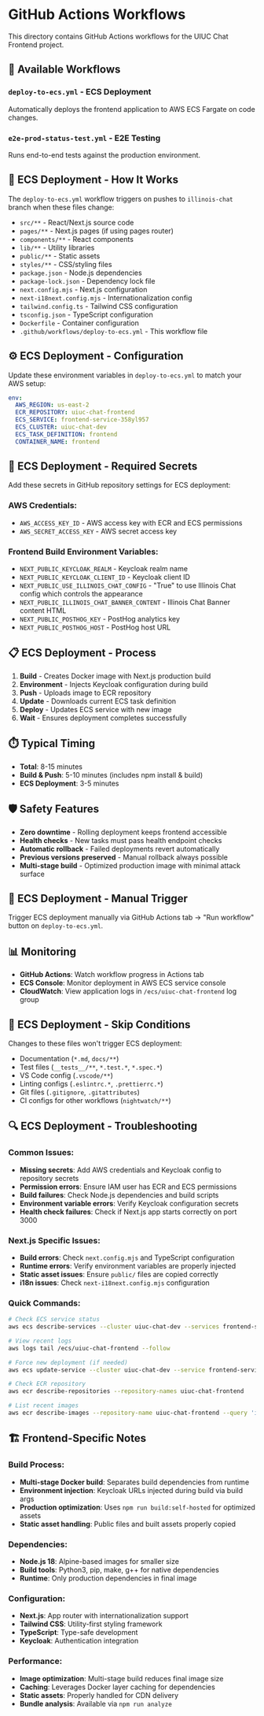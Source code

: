 # GitHub Actions Workflows

This directory contains GitHub Actions workflows for the UIUC Chat Frontend project.

## 📁 Available Workflows

### `deploy-to-ecs.yml` - ECS Deployment

Automatically deploys the frontend application to AWS ECS Fargate on code changes.

### `e2e-prod-status-test.yml` - E2E Testing

Runs end-to-end tests against the production environment.

## 🚀 ECS Deployment - How It Works

The `deploy-to-ecs.yml` workflow triggers on pushes to `illinois-chat` branch when these files change:

- `src/**` - React/Next.js source code
- `pages/**` - Next.js pages (if using pages router)
- `components/**` - React components
- `lib/**` - Utility libraries
- `public/**` - Static assets
- `styles/**` - CSS/styling files
- `package.json` - Node.js dependencies
- `package-lock.json` - Dependency lock file
- `next.config.mjs` - Next.js configuration
- `next-i18next.config.mjs` - Internationalization config
- `tailwind.config.ts` - Tailwind CSS configuration
- `tsconfig.json` - TypeScript configuration
- `Dockerfile` - Container configuration
- `.github/workflows/deploy-to-ecs.yml` - This workflow file

## ⚙️ ECS Deployment - Configuration

Update these environment variables in `deploy-to-ecs.yml` to match your AWS setup:

```yaml
env:
  AWS_REGION: us-east-2
  ECR_REPOSITORY: uiuc-chat-frontend
  ECS_SERVICE: frontend-service-358yl957
  ECS_CLUSTER: uiuc-chat-dev
  ECS_TASK_DEFINITION: frontend
  CONTAINER_NAME: frontend
```

## 🔑 ECS Deployment - Required Secrets

Add these secrets in GitHub repository settings for ECS deployment:

### AWS Credentials:

- `AWS_ACCESS_KEY_ID` - AWS access key with ECR and ECS permissions
- `AWS_SECRET_ACCESS_KEY` - AWS secret access key

### Frontend Build Environment Variables:

- `NEXT_PUBLIC_KEYCLOAK_REALM` - Keycloak realm name
- `NEXT_PUBLIC_KEYCLOAK_CLIENT_ID` - Keycloak client ID
- `NEXT_PUBLIC_USE_ILLINOIS_CHAT_CONFIG` - "True" to use Illinois Chat config which controls the appearance
- `NEXT_PUBLIC_ILLINOIS_CHAT_BANNER_CONTENT` - Illinois Chat Banner content HTML
- `NEXT_PUBLIC_POSTHOG_KEY` - PostHog analytics key
- `NEXT_PUBLIC_POSTHOG_HOST` - PostHog host URL

## 📋 ECS Deployment - Process

1. **Build** - Creates Docker image with Next.js production build
2. **Environment** - Injects Keycloak configuration during build
3. **Push** - Uploads image to ECR repository
4. **Update** - Downloads current ECS task definition
5. **Deploy** - Updates ECS service with new image
6. **Wait** - Ensures deployment completes successfully

## ⏱️ Typical Timing

- **Total**: 8-15 minutes
- **Build & Push**: 5-10 minutes (includes npm install & build)
- **ECS Deployment**: 3-5 minutes

## 🛡️ Safety Features

- **Zero downtime** - Rolling deployment keeps frontend accessible
- **Health checks** - New tasks must pass health endpoint checks
- **Automatic rollback** - Failed deployments revert automatically
- **Previous versions preserved** - Manual rollback always possible
- **Multi-stage build** - Optimized production image with minimal attack surface

## 🔧 ECS Deployment - Manual Trigger

Trigger ECS deployment manually via GitHub Actions tab → "Run workflow" button on `deploy-to-ecs.yml`.

## 📊 Monitoring

- **GitHub Actions**: Watch workflow progress in Actions tab
- **ECS Console**: Monitor deployment in AWS ECS service console
- **CloudWatch**: View application logs in `/ecs/uiuc-chat-frontend` log group

## 🚫 ECS Deployment - Skip Conditions

Changes to these files won't trigger ECS deployment:

- Documentation (`*.md`, `docs/**`)
- Test files (`__tests__/**`, `*.test.*`, `*.spec.*`)
- VS Code config (`.vscode/**`)
- Linting configs (`.eslintrc.*`, `.prettierrc.*`)
- Git files (`.gitignore`, `.gitattributes`)
- CI configs for other workflows (`nightwatch/**`)

## 🔍 ECS Deployment - Troubleshooting

### Common Issues:

- **Missing secrets**: Add AWS credentials and Keycloak config to repository secrets
- **Permission errors**: Ensure IAM user has ECR and ECS permissions
- **Build failures**: Check Node.js dependencies and build scripts
- **Environment variable errors**: Verify Keycloak configuration secrets
- **Health check failures**: Check if Next.js app starts correctly on port 3000

### Next.js Specific Issues:

- **Build errors**: Check `next.config.mjs` and TypeScript configuration
- **Runtime errors**: Verify environment variables are properly injected
- **Static asset issues**: Ensure `public/` files are copied correctly
- **i18n issues**: Check `next-i18next.config.mjs` configuration

### Quick Commands:

```bash
# Check ECS service status
aws ecs describe-services --cluster uiuc-chat-dev --services frontend-service-358yl957

# View recent logs
aws logs tail /ecs/uiuc-chat-frontend --follow

# Force new deployment (if needed)
aws ecs update-service --cluster uiuc-chat-dev --service frontend-service-358yl957 --force-new-deployment

# Check ECR repository
aws ecr describe-repositories --repository-names uiuc-chat-frontend

# List recent images
aws ecr describe-images --repository-name uiuc-chat-frontend --query 'imageDetails[*].[imageTags[0],imagePushedAt]' --output table
```

## 🏗️ Frontend-Specific Notes

### Build Process:

- **Multi-stage Docker build**: Separates build dependencies from runtime
- **Environment injection**: Keycloak URLs injected during build via build args
- **Production optimization**: Uses `npm run build:self-hosted` for optimized assets
- **Static asset handling**: Public files and built assets properly copied

### Dependencies:

- **Node.js 18**: Alpine-based images for smaller size
- **Build tools**: Python3, pip, make, g++ for native dependencies
- **Runtime**: Only production dependencies in final image

### Configuration:

- **Next.js**: App router with internationalization support
- **Tailwind CSS**: Utility-first styling framework
- **TypeScript**: Type-safe development
- **Keycloak**: Authentication integration

### Performance:

- **Image optimization**: Multi-stage build reduces final image size
- **Caching**: Leverages Docker layer caching for dependencies
- **Static assets**: Properly handled for CDN delivery
- **Bundle analysis**: Available via `npm run analyze`
